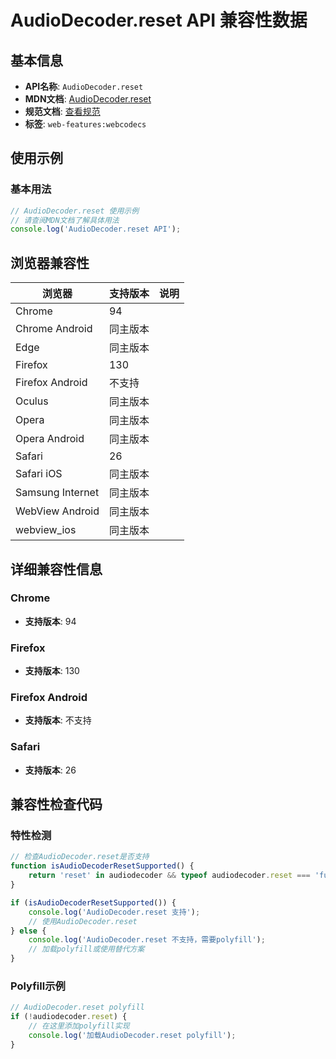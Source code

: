 # AudioDecoder.reset API 兼容性数据

## 基本信息

- **API名称**: `AudioDecoder.reset`
- **MDN文档**: [AudioDecoder.reset](https://developer.mozilla.org/docs/Web/API/AudioDecoder/reset)
- **规范文档**: [查看规范](https://w3c.github.io/webcodecs/#dom-audiodecoder-reset)
- **标签**: `web-features:webcodecs`

## 使用示例

### 基本用法

```javascript
// AudioDecoder.reset 使用示例
// 请查阅MDN文档了解具体用法
console.log('AudioDecoder.reset API');
```

## 浏览器兼容性

| 浏览器 | 支持版本 | 说明 |
|--------|----------|------|
| Chrome | 94 |  |
| Chrome Android | 同主版本 |  |
| Edge | 同主版本 |  |
| Firefox | 130 |  |
| Firefox Android | 不支持 |  |
| Oculus | 同主版本 |  |
| Opera | 同主版本 |  |
| Opera Android | 同主版本 |  |
| Safari | 26 |  |
| Safari iOS | 同主版本 |  |
| Samsung Internet | 同主版本 |  |
| WebView Android | 同主版本 |  |
| webview_ios | 同主版本 |  |

## 详细兼容性信息

### Chrome

- **支持版本**: 94

### Firefox

- **支持版本**: 130

### Firefox Android

- **支持版本**: 不支持

### Safari

- **支持版本**: 26

## 兼容性检查代码

### 特性检测

```javascript
// 检查AudioDecoder.reset是否支持
function isAudioDecoderResetSupported() {
    return 'reset' in audiodecoder && typeof audiodecoder.reset === 'function';
}

if (isAudioDecoderResetSupported()) {
    console.log('AudioDecoder.reset 支持');
    // 使用AudioDecoder.reset
} else {
    console.log('AudioDecoder.reset 不支持，需要polyfill');
    // 加载polyfill或使用替代方案
}
```

### Polyfill示例

```javascript
// AudioDecoder.reset polyfill
if (!audiodecoder.reset) {
    // 在这里添加polyfill实现
    console.log('加载AudioDecoder.reset polyfill');
}
```

